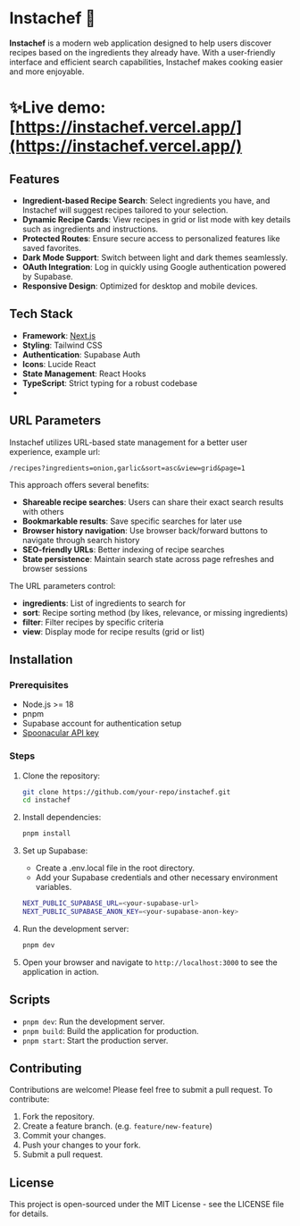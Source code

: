 # Instachef 🍳

**Instachef** is a modern web application designed to help users discover recipes based on the ingredients they already have. With a user-friendly interface and efficient search capabilities, Instachef makes cooking easier and more enjoyable.

# ✨Live demo: [https://instachef.vercel.app/](https://instachef.vercel.app/)

## Features

- **Ingredient-based Recipe Search**: Select ingredients you have, and Instachef will suggest recipes tailored to your selection.
- **Dynamic Recipe Cards**: View recipes in grid or list mode with key details such as ingredients and instructions.
- **Protected Routes**: Ensure secure access to personalized features like saved favorites.
- **Dark Mode Support**: Switch between light and dark themes seamlessly.
- **OAuth Integration**: Log in quickly using Google authentication powered by Supabase.
- **Responsive Design**: Optimized for desktop and mobile devices.

## Tech Stack

- **Framework**: [Next.js](https://nextjs.org/)
- **Styling**: Tailwind CSS
- **Authentication**: Supabase Auth
- **Icons**: Lucide React
- **State Management**: React Hooks
- **TypeScript**: Strict typing for a robust codebase
- 
## URL Parameters

Instachef utilizes URL-based state management for a better user experience, example url:
```
/recipes?ingredients=onion,garlic&sort=asc&view=grid&page=1
```	

This approach offers several benefits:
- **Shareable recipe searches**: Users can share their exact search results with others
- **Bookmarkable results**: Save specific searches for later use
- **Browser history navigation**: Use browser back/forward buttons to navigate through search history
- **SEO-friendly URLs**: Better indexing of recipe searches
- **State persistence**: Maintain search state across page refreshes and browser sessions

The URL parameters control:
- **ingredients**: List of ingredients to search for
- **sort**: Recipe sorting method (by likes, relevance, or missing ingredients)
- **filter**: Filter recipes by specific criteria
- **view**: Display mode for recipe results (grid or list)

## Installation

### Prerequisites

- Node.js >= 18
- pnpm
- Supabase account for authentication setup
- [Spoonacular API key](https://spoonacular.com/food-api)

### Steps

1. Clone the repository:

   ```bash
   git clone https://github.com/your-repo/instachef.git
   cd instachef

2. Install dependencies:
   ```bash
   pnpm install
   ```

3. Set up Supabase:
   - Create a .env.local file in the root directory.
   - Add your Supabase credentials and other necessary environment variables.
   ```bash
   NEXT_PUBLIC_SUPABASE_URL=<your-supabase-url>
   NEXT_PUBLIC_SUPABASE_ANON_KEY=<your-supabase-anon-key>
   ```	

4. Run the development server:
   ```bash
   pnpm dev
   ```

5. Open your browser and navigate to `http://localhost:3000` to see the application in action.


## Scripts

- `pnpm dev`: Run the development server.
- `pnpm build`: Build the application for production.
- `pnpm start`: Start the production server.


## Contributing

Contributions are welcome! Please feel free to submit a pull request.
To contribute:

1. Fork the repository.
2. Create a feature branch. (e.g. `feature/new-feature`)
3. Commit your changes.
4. Push your changes to your fork.
5. Submit a pull request.

## License

This project is open-sourced under the MIT License - see the LICENSE file for details.
